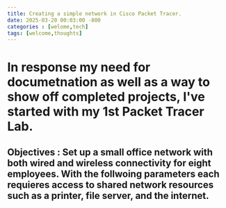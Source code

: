 ```yaml
---
title: Creating a simple network in Cisco Packet Tracer.
date: 2025-03-20 00:03:00 -800
categories : [welome,tech]
tags: [welcome,thoughts]
---
```


# In response my need for documetnation as well as a way to show off completed projects, I've started with my 1st Packet Tracer Lab. 

## Objectives : Set up a small office network with both wired and wireless connectivity for eight employees. With the follwoing parameters each requieres access to shared network resources such as a printer, file server, and the internet.
